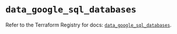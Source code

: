 # `data_google_sql_databases`

Refer to the Terraform Registry for docs: [`data_google_sql_databases`](https://registry.terraform.io/providers/hashicorp/google/6.11.1/docs/data-sources/sql_databases).
